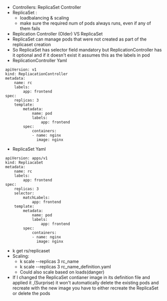 - Controllers: ReplicaSet Controller
- ReplicaSet :
  - loadbalancing & scaling
  - make sure the required num of pods always runs, even if any of them fails
- Replication Controller (Older) VS ReplicaSet
- ReplicaSet can manage pods that were not created as part of the replicaset creation 
- So ReplicaSet has selector field mandatory but ReplicationController has it optional and if it doesn't exist it assumes this as the labels in pod
- ReplicationController Yaml
```
apiVersion: v1
kind: RepliacationController
metadata:
    name: rc
    labels:
        app: frontend
spec:
    replicas: 3
    template:
        metadata:
            name: pod
            labels:
                app: frontend
        spec:
            containers:
            - name: nginx
              image: nginx
```

- ReplicaSet Yaml
```
apiVersion: apps/v1
kind: RepliacaSet
metadata:
    name: rc
    labels:
        app: frontend
spec:
    replicas: 3
    selector:
        matchLabels:
            app: frontend
    template:
        metadata:
            name: pod
            labels:
                app: frontend
        spec:
            containers:
            - name: nginx
              image: nginx
```
- k get rs/replicaset
- Scaling:
  - k scale --replicas 3 rc_name
  - k scale --replicas 3 rc_name_definition.yaml
  - Could also scale based on loads(danger)
- If I changed the ReplicaSet contianer image in its definition file and applied it ,(Surprise) it won't automatically delete the existing pods and recreate with the new image you have to either recreate the ReplicaSet or delete the pods
